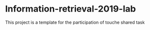 # Information-retrieval-2019-lab

This project is a template for the participation of touche shared task

